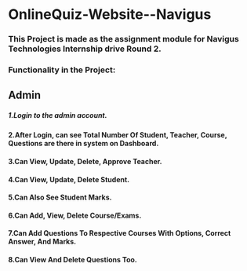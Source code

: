 # OnlineQuiz-Website--Navigus
### This Project is made as the assignment module for Navigus Technologies Internship drive Round 2.

### Functionality in the Project:

## Admin

##### 1.Login to the admin account.
#### 2.After Login, can see Total Number Of Student, Teacher, Course, Questions are there in system on Dashboard.
#### 3.Can View, Update, Delete, Approve Teacher.
#### 4.Can View, Update, Delete Student.
#### 5.Can Also See Student Marks.
#### 6.Can Add, View, Delete Course/Exams.
#### 7.Can Add Questions To Respective Courses With Options, Correct Answer, And Marks.
#### 8.Can View And Delete Questions Too.
